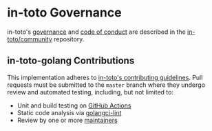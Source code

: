# in-toto Governance

in-toto's
[governance](https://github.com/in-toto/community/blob/main/GOVERNANCE.md) and
[code of conduct](https://github.com/in-toto/community/blob/main/CODE-OF-CONDUCT.md)
are described in the [in-toto/community](https://github.com/in-toto/community)
repository.

## in-toto-golang Contributions

This implementation adheres to
[in-toto's contributing guidelines](https://github.com/in-toto/community/blob/main/CONTRIBUTING.md).
Pull requests must be submitted to the `master` branch where they undergo
review and automated testing, including, but not limited to:
* Unit and build testing on
  [GitHub Actions](https://github.com/in-toto/in-toto/actions)
* Static code analysis via
  [golangci-lint](https://github.com/golangci/golangci-lint)
* Review by one or more [maintainers](MAINTAINERS.md)
